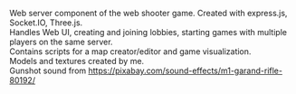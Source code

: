 Web server component of the web shooter game. Created with express.js, Socket.IO, Three.js.  
Handles Web UI, creating and joining lobbies, starting games with multiple players on the same server.  
Contains scripts for a map creator/editor and game visualization.  
Models and textures created by me.  
Gunshot sound from https://pixabay.com/sound-effects/m1-garand-rifle-80192/  

